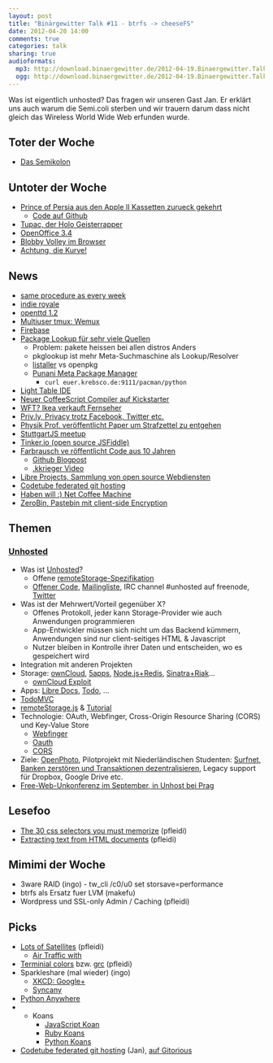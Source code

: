 ```yaml
---
layout: post
title: "Binärgewitter Talk #11 - btrfs -> cheeseFS"
date: 2012-04-20 14:00
comments: true
categories: talk
sharing: true
audioformats:
  mp3: http://download.binaergewitter.de/2012-04-19.Binaergewitter.Talk.11.mp3
  ogg: http://download.binaergewitter.de/2012-04-19.Binaergewitter.Talk.11.ogg
---
```

Was ist eigentlich unhosted? Das fragen wir unseren Gast Jan. Er erklärt uns auch warum die Semi.coli sterben und wir trauern darum dass nicht gleich das Wireless World Wide Web erfunden wurde.

## Toter der Woche
- [Das Semikolon](http://github.com/twitter/bootstrap/issues/3057 )
## Untoter der Woche
- [Prince of Persia aus den Apple II Kassetten zurueck gekehrt](http://jordanmechner.com/blog/2012/04/textfiles/ )
    * [Code auf Github]( https://github.com/jmechner/Prince-of-Persia-Apple-II )
- [Tupac, der Holo Geisterrapper]( http://www.welt.de/kultur/musik/article106199399/Die-unheimliche-Holo-Auferstehung-des-toten-Tupac.html )
- [OpenOffice 3.4](http://www.golem.de/news/freie-buerosoftware-apache-openoffice-org-3-4-als-release-candidate-verfuegbar-1204-91264.html )
- [Blobby Volley im Browser](http://blobby.sourceforge.net/data/bv2browser/index.html )
- [Achtung, die Kurve!]( http://stravid.com/projects/achtung-die-kurve/ )
## News
- [same procedure as every week](http://www.humblebundle.com )
- [indie royale]( http://indieroyale.com )
- [openttd 1.2](http://www.pro-linux.de/news/1/18274/openttd-12-erschienen.html )
- [Multiuser tmux: Wemux]( https://github.com/zolrath/wemux )
- [Firebase]( http://www.wired.com/wiredenterprise/2012/04/firebase/ )
- [Package Lookup für sehr viele Quellen]( http://labs.floatboth.com/pkglookup/ )
    - Problem: pakete heissen bei allen distros Anders
    - pkglookup ist mehr Meta-Suchmaschine als Lookup/Resolver
    - [listaller](http://www.pro-linux.de/news/1/18276/listaller-054-freigegeben.html ) vs openpkg
    - [Punani Meta Package Manager](https://github.com/krebscode/painload/tree/master/punani )
        * `curl euer.krebsco.de:9111/pacman/python`
- [Light Table IDE](http://www.kickstarter.com/projects/306316578/light-table )
- [Neuer CoffeeScript Compiler auf Kickstarter]( http://www.kickstarter.com/projects/1182995593/make-a-better-coffeescript-compiler )
- [WFT? Ikea verkauft Fernseher](http://www.heise.de/newsticker/meldung/Ikea-verkauft-Fernseher-mit-Soundsystem-1541715.html )
- [Priv.ly, Privacy trotz Facebook, Twitter etc.](http://priv.ly/ )
- [Physik Prof. veröffentlicht Paper um Strafzettel zu entgehen]( http://www.neatorama.com/2012/04/14/man-beat-traffic-ticket-with-math/ )
- [StuttgartJS meetup](http://www.meetup.com/stuttgartjs/ )
- [Tinker.io (open source JSFiddle)](http://tinker.io/ )
- [Farbrausch ve röffentlicht Code aus 10 Jahren]( https://github.com/farbrausch/fr_public )
    * [Github Blogpost]( https://github.com/blog/1103-ten-years-of-farbrausch-productions-on-github )
    * [.kkrieger Video]( http://www.youtube.com/watch?v=oKCFq5GsrV0 )
- [Libre Projects, Sammlung von open source Webdiensten]( http://libreprojects.net )
- [Codetube federated git hosting](https://gitorious.org/codetube )
- [Haben will :) Net Coffee Machine](http://www.golem.de/news/fernbestellung-kaffeemaschine-mit-netzwerkanschluss-1204-91261.html )
- [ZeroBin, Pastebin mit client-side Encryption](http://sebsauvage.net/paste/ )
## Themen
### [Unhosted](http://unhosted.org )
* Was ist [Unhosted]( http://unhosted.org/#introduction )?
    - Offene [remoteStorage-Spezifikation](http://w3.org/community/unhosted/wiki/RemoteStorage )
    - [Offener Code](https://github.com/unhosted ), [Mailingliste](https://groups.google.com/forum/?fromgroups#!forum/unhosted ), IRC channel #unhosted auf freenode, [Twitter](http://twitter.com/unhosted )
* Was ist der Mehrwert/Vorteil gegenüber X?
    - Offenes Protokoll, jeder kann Storage-Provider wie auch Anwendungen programmieren
    - App-Entwickler müssen sich nicht um das Backend kümmern, Anwendungen sind nur client-seitiges HTML & Javascript
    - Nutzer bleiben in Kontrolle ihrer Daten und entscheiden, wo es gespeichert wird
* Integration mit anderen Projekten
 * Storage: [ownCloud](http://owncloud.org ), [5apps](http://5apps.com ), [Node.js+Redis](https://github.com/5apps/express-storage ), [Sinatra+Riak](https://github.com/5apps/liquor-cabinet )…
     * [ownCloud Exploit]( http://packetstormsecurity.org/files/111956/TC-SA-2012-01.txt )
 * Apps: [Libre Docs]( http://libredocs.org/ ), [Todo](http://todomvc.unhosted.5apps.com/ ), …
 * [TodoMVC]( http://addyosmani.github.com/todomvc/ )
 * [remoteStorage.js](https://github.com/unhosted/remoteStorage.js ) & [Tutorial](http://tutorial.unhosted.5apps.com/ )
* Technologie: OAuth, Webfinger, Cross-Origin Resource Sharing (CORS) und Key-Value Store
    - [Webfinger]( http://hueniverse.com/2009/08/introducing-webfinger/ )
    - [Oauth]( http://oauth.net/ )
    - [CORS]( http://www.w3.org/TR/cors/ )
* Ziele: [OpenPhoto](https://openphoto.me/ ), Pilotprojekt mit Niederländischen Studenten: [Surfnet](http://surfnet.nl ), [Banken zerstören und Transaktionen dezentralisieren](http://opentabs.net ), Legacy support für Dropbox, Google Drive etc.
* [Free-Web-Unkonferenz im September, in Unhost bei Prag](https://github.com/unhosted/website/wiki/Unhost12 )
## Lesefoo
- [The 30 css selectors you must memorize]( http://net.tutsplus.com/tutorials/html-css-techniques/the-30-css-selectors-you-must-memorize/ ) (pfleidi)
- [Extracting text from HTML documents]( http://tomazkovacic.com/blog/14/extracting-article-text-from-html-documents/ ) (pfleidi)
## Mimimi der Woche
- 3ware RAID (ingo) - tw_cli /c0/u0 set storsave=performance
- btrfs als Ersatz fuer LVM (makefu)
- Wordpress und SSL-only Admin / Caching (pfleidi)
## Picks
- [Lots of Satellites]( http://geoscope.agi.com/LotsOfSatellites/ ) (pfleidi)
    - [Air Traffic with ](http://hackaday.com/2012/04/16/playing-air-traffic-controller-with-software-defined-radio/ )
- [Terminial colors]( http://wynnnetherland.com/journal/a-stylesheet-author-s-guide-to-terminal-colors ) bzw. [grc]( http://korpus.juls.savba.sk/~garabik/software/grc.html ) (pfleidi)
- Sparkleshare (mal wieder) (ingo)
    - [XKCD: Google+]( http://xkcd.com/918/ )
    - [Syncany](http://www.syncany.org )
- [Python Anywhere]( http://www.pythonanywhere.com/ )
- * Koans
    * [JavaScript Koan]( https://github.com/liammclennan/JavaScript-Koans )
    * [Ruby Koans]( http://www.rubykoans.com/ )
    * [Python Koans]( https://github.com/gregmalcolm/python_koans )
- [Codetube federated git hosting]( https://codetu.be/ ) (Jan), [auf Gitorious](http://gitorious.org/codetube)
   
